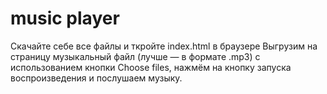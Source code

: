 # music player
Скачайте себе все файлы и ткройте index.html в браузере
Выгрузим на страницу музыкальный файл (лучше — в формате .mp3) с использованием кнопки Choose files, нажмём на кнопку запуска воспроизведения и послушаем музыку.
